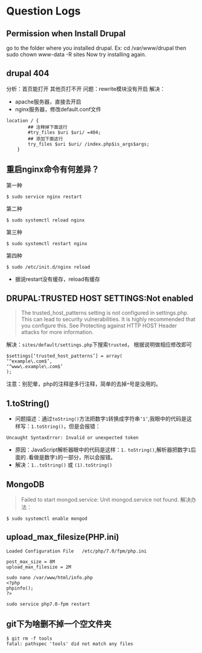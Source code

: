 # Question Logs

## Permission when Install Drupal

>>>
go to the folder where you installed drupal. Ex:
cd /var/www/drupal
then
sudo chown www-data -R sites
Now try installing again.

## drupal 404
分析：首页能打开 其他页打不开
问题：rewrite模块没有开启
解决：
- apache服务器，直接去开启
- nginx服务器，修改default.conf文件
```
location / {
        ## 注释掉下面这行
        #try_files $uri $uri/ =404;
        ## 添加下面这行
        try_files $uri $uri/ /index.php$is_args$args;
    }
```

## 重启nginx命令有何差异？
第一种
```
$ sudo service nginx restart
```
第二种
```
$ sudo systemctl reload nginx
```
第三种
```
$ sudo systemctl restart nginx
```
第四种
```
$ sudo /etc/init.d/nginx reload
```
- 据说restart没有缓存，reload有缓存


## DRUPAL:TRUSTED HOST SETTINGS:Not enabled
>The trusted_host_patterns setting is not configured in settings.php. This can lead to security vulnerabilities. It is highly recommended that you configure this. See Protecting against HTTP HOST Header attacks for more information.

解决：`sites/default/settings.php`下搜索`trusted`， 根据说明做相应修改即可
```
$settings[‘trusted_host_patterns’] = array(
‘^example\.com$’,
‘^www\.example\.com$’
);
```
注意：别犯晕，php的注释是多行注释，简单的去掉`*`号是没用的。


## 1.toString()
- 问题描述：通过`toString()`方法把数字`1`转换成字符串`‘1’`,我眼中的代码是这样写：`1.toString()`，但是会报错：
```
Uncaught SyntaxError: Invalid or unexpected token
```
- 原因：JavaScript解析器眼中的代码是这样：`1.` `toString()`,解析器把数字`1`后面的`.`看做是数字`1`的一部分，所以会报错。
- 解决：`1..toString()` 或 `(1).toString()`


## MongoDB
>Failed to start mongod.service: Unit mongod.service not found.
解决办法：
```
$ sudo systemctl enable mongod
```

## upload_max_filesize(PHP.ini)

```
Loaded Configuration File	/etc/php/7.0/fpm/php.ini

post_max_size = 8M
upload_max_filesize = 2M

sudo nano /var/www/html/info.php
<?php
phpinfo();
?>

sudo service php7.0-fpm restart
```

## git下为啥删不掉一个空文件夹
```
$ git rm -f tools
fatal: pathspec 'tools' did not match any files
```
